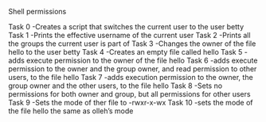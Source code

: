 Shell permissions

Task 0 -Creates a script that switches the current user to the user betty
Task 1 -Prints the effective username of the current user
Task 2 -Prints all the groups the current user is part of
Task 3 -Changes the owner of the file hello to the user betty
Task 4 -Creates an empty file called hello
Task 5 -adds execute permission to the owner of the file hello
Task 6 -adds execute permission to the owner and the group owner, and read permission to other users, to the file hello
Task 7 -adds execution permission to the owner, the group owner and the other users, to the file hello
Task 8 -Sets no permissions for both owner and group, but all permissions for other users
Task 9 -Sets the mode of ther file to -rwxr-x-wx
Task 10 -sets the mode of the file hello the same as olleh’s mode
